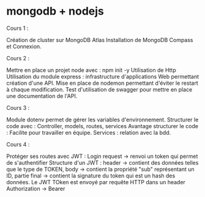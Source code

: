 # mongodb + nodejs

Cours 1 :

Création de cluster sur MongoDB Atlas 
Installation de MongoDB Compass et Connexion.

Cours 2 :

Mettre en place un projet node avec : npm init -y
Utilisation de Http
Utilisation du module express : infrastructure d'applications Web permettant création d'une API.
Mise en place de nodemon permettant d'éviter le restart à chaque modification.
Test d'utilisation de swagger pour mettre en place une documentation de l'API.

Cours 3 :

Module dotenv permet de gérer les variables d'environnement.
Structurer le code avec : Controller, models, routes, services
Avantage structurer le code : Facilite pour travailler en équipe.
Services : relation avec la bdd.

Cours 4 :

Protéger ses routes avec JWT :
Login request -> renvoi un token qui permet de s'authentifier
Structure d'un JWT : header -> contient des données telles que le type de TOKEN, body -> contient la propriété "sub" représentant un ID, partie final -> contient la signature du token qui est un hash des données.
Le JWT TOken est envoyé par requête HTTP dans un header Authorization -> Bearer